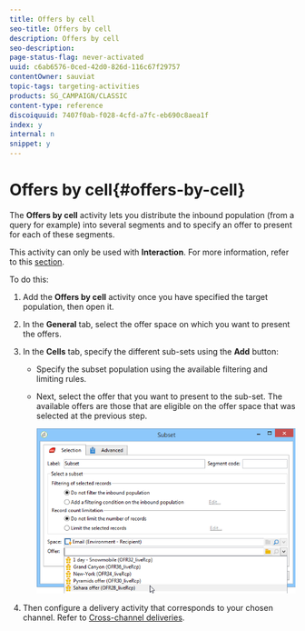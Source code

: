 ```yaml
---
title: Offers by cell
seo-title: Offers by cell
description: Offers by cell
seo-description: 
page-status-flag: never-activated
uuid: c6ab6576-0ced-42d0-826d-116c67f29757
contentOwner: sauviat
topic-tags: targeting-activities
products: SG_CAMPAIGN/CLASSIC
content-type: reference
discoiquuid: 7407f0ab-f028-4cfd-a7fc-eb690c8aea1f
index: y
internal: n
snippet: y
---
```


# Offers by cell{#offers-by-cell}

The **Offers by cell** activity lets you distribute the inbound population (from a query for example) into several segments and to specify an offer to present for each of these segments.

This activity can only be used with **Interaction**. For more information, refer to this [section](../../interaction/using/about-outbound-channels.md).

To do this:

1. Add the **Offers by cell** activity once you have specified the target population, then open it.
1. In the **General** tab, select the offer space on which you want to present the offers.
1. In the **Cells** tab, specify the different sub-sets using the **Add** button:

    * Specify the subset population using the available filtering and limiting rules.
    * Next, select the offer that you want to present to the sub-set. The available offers are those that are eligible on the offer space that was selected at the previous step.
    
      ![](assets/int_offer_per_cell1.png)

1. Then configure a delivery activity that corresponds to your chosen channel. Refer to [Cross-channel deliveries](../../workflow/using/cross-channel-deliveries.md).

